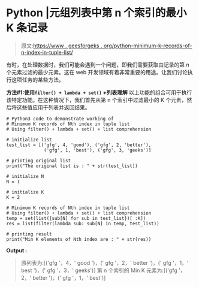 # Python |元组列表中第 n 个索引的最小 K 条记录

> 原文:[https://www . geesforgeks . org/python-minimum-k-records-of-n-index-in-tuple-list/](https://www.geeksforgeeks.org/python-minimum-k-records-of-nth-index-in-tuple-list/)

有时，在处理数据时，我们可能会遇到一个问题，即我们需要获取由记录的第 n 个元素过滤的最少元素。这在 web 开发领域有着非常重要的用途。让我们讨论执行这项任务的某些方法。

**方法#1:使用`filter() + lambda + set()` +列表理解**
以上功能的组合可用于执行该特定功能。在这种情况下，我们首先从第 n 个索引中过滤最小的 K 个元素，然后将这些值应用于列表并返回结果。

```
# Python3 code to demonstrate working of
# Minimum K records of Nth index in tuple list
# Using filter() + lambda + set() + list comprehension

# initialize list 
test_list = [('gfg', 4, 'good'), ('gfg', 2, 'better'), 
              ('gfg', 1, 'best'), ('gfg', 3, 'geeks')]

# printing original list
print("The original list is : " + str(test_list))

# initialize N 
N = 1

# initialize K 
K = 2

# Minimum K records of Nth index in tuple list
# Using filter() + lambda + set() + list comprehension
temp = set(list({sub[N] for sub in test_list})[ :K])
res = list(filter(lambda sub: sub[N] in temp, test_list))

# printing result
print("Min K elements of Nth index are : " + str(res))
```

**Output :**

> 原列表为:[('gfg '，4，' good ')，(' gfg '，2，' better ')，(' gfg '，1，' best ')，(' gfg '，3，' geeks')]
> 第 n 个索引的 Min K 元素为:[('gfg '，2，' better ')，(' gfg '，1，' best')]